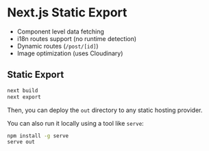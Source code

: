# Next.js Static Export

- Component level data fetching
- i18n routes support (no runtime detection)
- Dynamic routes (`/post/[id]`)
- Image optimization (uses Cloudinary)

## Static Export

```bash
next build
next export
```

Then, you can deploy the `out` directory to any static hosting provider.

You can also run it locally using a tool like `serve`:

```bash
npm install -g serve
serve out
```
